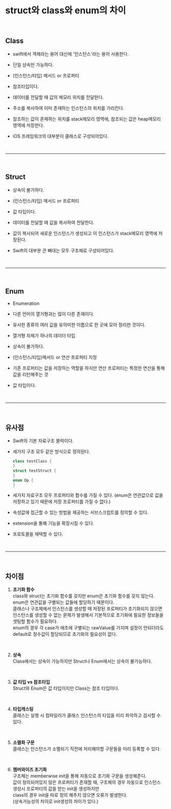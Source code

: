 # <b> struct와 class와 enum의 차이 </b>

<br>

## <b> Class </b>

- swift에서 객체라는 용어 대신에 '인스턴스'라는 용어 사용한다.
  
- 단일 상속만 가능하다.
  
- (인스턴스/타입) 메서드 or 프로퍼티
  
- 참조타입이다.
  
- 데이터를 전달할 때 값의 메모리 위치를 전달한다.
  
- 주소를 복사하여 이미 존재하는 인스턴스의 위치를 가리킨다.
     
- 참조하는 값이 존재하는 위치를 stack메모리 영역에, 참조되는 값은 heap메모리 영역에 저장한다.
  
- iOS 프레임워크의 대부분이 클래스로 구성되어있다.

<br>
<hr>
<br>

## <b> Struct </b>

- 상속이 불가하다.
  
- (인스턴스/타입) 메서드 or 프로퍼티
  
- 값 타입이다.
  
- 데이터를 전달할 때 값을 복사하여 전달한다.
  
- 값이 복사되어 새로운 인스턴스가 생성되고 이 인스턴스가 stack메모리 영역에 저장된다.
  
- Swift의 대부분 큰 뼈대는 모두 구조체로 구성되어있다.

<br>
<hr>
<br>

## <b> Enum </b>

- Enumeration
  
- 다른 언어의 열거형과는 많이 다른 존재이다.
  
- 유사한 종류의 여러 값을 유의미한 이름으로 한 곳에 모아 정리한 것이다.
  
- 열거형 자체가 하나의 데이터 타입
  
- 상속이 불가하다.
  
- (인스턴스/타입)메서드 or 연산 프로퍼티 지정
  
- 기존 프로퍼티는 값을 저장하는 역할을 하지만 연산 프로퍼티는 특정한 연산을 통해 값을 리턴해주는 것
  
- 값 타입이다.

<br>
<hr>
<br>

## <b> 유사점 </b>

- Swift의 기본 자료구조 블럭이다.
  
- 세가지 구조 모두 같은 방식으로 정의된다.
    ```Swift
    class testClass {
    }
    struct testStruct {
    }
    enum Op {
    }
    ```
- 세가지 자료구조 모두 프로퍼티와 함수를 가질 수 있다. (enum은 연관값으로 값을 저장하고 있기 때문에 저장 프로퍼티를 가질 수 없다.)
  
- 속성값에 접근할 수 있는 방법을 제공하는 서브스크립트를 정의할 수 있다.
  
- extension을 통해 기능을 확장시킬 수 있다.
  
- 프로토콜을 채택할 수 있다.

<br>
<hr>
<br>

## <b> 차이점 </b>

1. <b> 초기화 함수 </b>  
    class와 struct는 초기화 함수를 갖지만 enum은 초기화 함수를 갖지 않는다.  
    enum은 연관값을 구별되는 값들에 할당하기 때문이다.  
    클래스나 구조체에서 인스턴스를 생성할 때 저장된 프로퍼티가 초기화되지 않으면   
    인스턴스를 생성할 수 없는 문제가 발생해서 기본적으로 초기화에 필요한 정보들을 셋팅할 함수가 필요하다.  
    enum의 경우 각 case가 애초에 구별되는 rawValue를 가지며 설정이 안되더라도 default로 정수값이 할당되므로 초기화의 필요성이 없다.

<br>

2. <b> 상속 </b>  
    Class에서는 상속이 가능하지만 Struct나 Enum에서는 상속이 불가능하다.

<br>

3. <b> 값 타입 vs 참조타입 </b>  
    Struct와 Enum은 값 타입이지만 Class는 참조 타입이다.

<br>

4. <b> 타입캐스팅 </b>  
    클래스는 실행 시 컴파일러가 클래스 인스턴스의 타입을 미리 파악하고 검사할 수 있다.

<br>

5. <b> 소멸화 구문 </b>  
    클래스는 인스턴스가 소멸되기 직전에 처리해야할 구문들을 미리 등록할 수 있다.

<br>

6. <b> 멤버와이즈 초기화 </b>  
    구조체는 memberwise init을 통해 자동으로 초기화 구문을 생성해준다.  
    값이 정의되어있지 않은 프로퍼티가 존재할 때, 구조체의 경우 자동으로 인스턴스 생성시 프로퍼티의 값을 받는 init을 생성하지만   
    class의 경우 init을 따로 정의 해주지 않으면 오류가 발생한다.  
    (상속가능성의 차이로 init생성의 차이가 있다.)